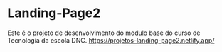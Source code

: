 # Landing-Page2
Este é o projeto de desenvolvimento do modulo base do curso de Tecnologia da escola DNC.
https://projetos-landing-page2.netlify.app/
